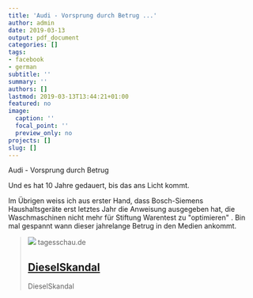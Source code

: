 ```yaml
---
title: 'Audi - Vorsprung durch Betrug ...'
author: admin
date: 2019-03-13
output: pdf_document
categories: []
tags:
- facebook
- german
subtitle: ''
summary: ''
authors: []
lastmod: 2019-03-13T13:44:21+01:00
featured: no
image:
  caption: ''
  focal_point: ''
  preview_only: no
projects: []
slug: []
---
```

Audi - Vorsprung durch Betrug

Und es hat 10 Jahre gedauert, bis das ans Licht kommt. 

Im Übrigen weiss ich aus erster Hand, dass Bosch-Siemens Haushaltsgeräte erst letztes Jahr die Anweisung ausgegeben hat, die Waschmaschinen nicht mehr für Stiftung Warentest zu "optimieren" . Bin mal gespannt wann dieser jahrelange Betrug in den Medien ankommt.
> [![](http://www.tagesschau.de/multimedia/bilder/tagesschauapp104~_v-grossfrei16x9.jpg)](https://www.tagesschau.de/wirtschaft/audi-dieselskandal-103.html)
> tagesschau.de
> ## [DieselSkandal](https://www.tagesschau.de/wirtschaft/audi-dieselskandal-103.html)
>
>DieselSkandal

